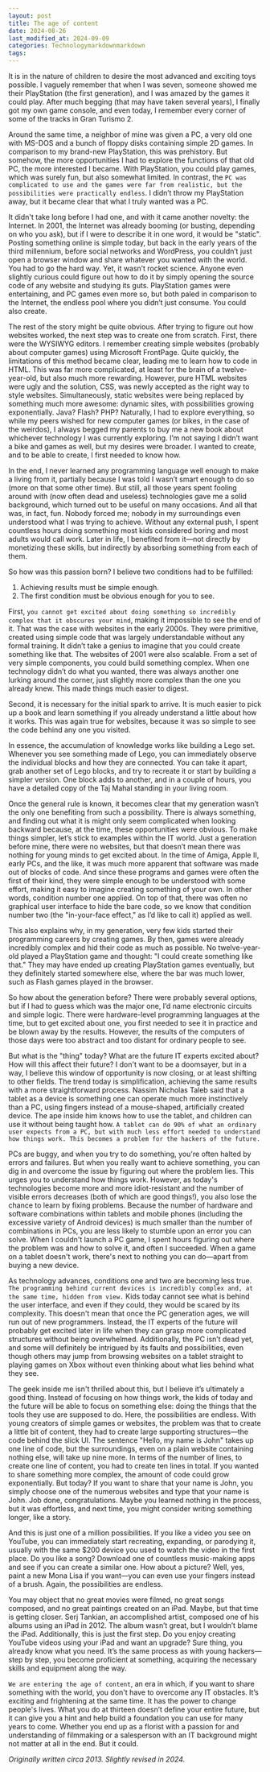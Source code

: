 ```yaml
---
layout: post
title: The age of content
date: 2024-08-26
last_modified_at: 2024-09-09
categories: Technologymarkdownmarkdown
tags:
---
```


It is in the nature of children to desire the most advanced and exciting toys possible. I vaguely remember that when I was seven, someone showed me their PlayStation (the first generation), and I was amazed by the games it could play. After much begging (that may have taken several years), I finally got my own game console, and even today, I remember every corner of some of the tracks in Gran Turismo 2.

Around the same time, a neighbor of mine was given a PC, a very old one with MS-DOS and a bunch of floppy disks containing simple 2D games. In comparison to my brand-new PlayStation, this was prehistory. But somehow, the more opportunities I had to explore the functions of that old PC, the more interested I became. With PlayStation, you could play games, which was surely fun, but also somewhat limited. In contrast, the `PC was complicated to use and the games were far from realistic, but the possibilities were practically endless`. I didn’t throw my PlayStation away, but it became clear that what I truly wanted was a PC.

It didn't take long before I had one, and with it came another novelty: the Internet. In 2001, the Internet was already booming (or busting, depending on who you ask), but if I were to describe it in one word, it would be "static". Posting something online is simple today, but back in the early years of the third millennium, before social networks and WordPress, you couldn’t just open a browser window and share whatever you wanted with the world. You had to go the hard way. Yet, it wasn’t rocket science. Anyone even slightly curious could figure out how to do it by simply opening the source code of any website and studying its guts. PlayStation games were entertaining, and PC games even more so, but both paled in comparison to the Internet, the endless pool where you didn’t just consume. You could also create.

The rest of the story might be quite obvious. After trying to figure out how websites worked, the next step was to create one from scratch. First, there were the WYSIWYG editors. I remember creating simple websites (probably about computer games) using Microsoft FrontPage. Quite quickly, the limitations of this method became clear, leading me to learn how to code in HTML. This was far more complicated, at least for the brain of a twelve-year-old, but also much more rewarding. However, pure HTML websites were ugly and the solution, CSS, was newly accepted as the right way to style websites. Simultaneously, static websites were being replaced by something much more awesome: dynamic sites, with possibilities growing exponentially. Java? Flash? PHP? Naturally, I had to explore everything, so while my peers wished for new computer games (or bikes, in the case of the weirdos), I always begged my parents to buy me a new book about whichever technology I was currently exploring. I’m not saying I didn’t want a bike and games as well, but my desires were broader. I wanted to create, and to be able to create, I first needed to know how.

In the end, I never learned any programming language well enough to make a living from it, partially because I was told I wasn’t smart enough to do so (more on that some other time). But still, all those years spent fooling around with (now often dead and useless) technologies gave me a solid background, which turned out to be useful on many occasions. And all that was, in fact, fun. Nobody forced me; nobody in my surroundings even understood what I was trying to achieve. Without any external push, I spent countless hours doing something most kids considered boring and most adults would call work. Later in life, I benefited from it—not directly by monetizing these skills, but indirectly by absorbing something from each of them. 

So how was this passion born? I believe two conditions had to be fulfilled:
1. Achieving results must be simple enough.
2. The first condition must be obvious enough for you to see.

First, `you cannot get excited about doing something so incredibly complex that it obscures your mind`, making it impossible to see the end of it. That was the case with websites in the early 2000s. They were primitive, created using simple code that was largely understandable without any formal training. It didn’t take a genius to imagine that you could create something like that. The websites of 2001 were also scalable. From a set of very simple components, you could build something complex. When one technology didn’t do what you wanted, there was always another one lurking around the corner, just slightly more complex than the one you already knew. This made things much easier to digest.

Second, it is necessary for the initial spark to arrive. It is much easier to pick up a book and learn something if you already understand a little about how it works. This was again true for websites, because it was so simple to see the code behind any one you visited.

In essence, the accumulation of knowledge works like building a Lego set. Whenever you see something made of Lego, you can immediately observe the individual blocks and how they are connected. You can take it apart, grab another set of Lego blocks, and try to recreate it or start by building a simpler version. One block adds to another, and in a couple of hours, you have a detailed copy of the Taj Mahal standing in your living room.

Once the general rule is known, it becomes clear that my generation wasn’t the only one benefiting from such a possibility. There is always something, and finding out what it is might only seem complicated when looking backward because, at the time, these opportunities were obvious. To make things simpler, let’s stick to examples within the IT world. Just a generation before mine, there were no websites, but that doesn’t mean there was nothing for young minds to get excited about. In the time of Amiga, Apple II, early PCs, and the like, it was much more apparent that software was made out of blocks of code. And since these programs and games were often the first of their kind, they were simple enough to be understood with some effort, making it easy to imagine creating something of your own. In other words, condition number one applied. On top of that, there was often no graphical user interface to hide the bare code, so we know that condition number two (the "in-your-face effect," as I’d like to call it) applied as well.

This also explains why, in my generation, very few kids started their programming careers by creating games. By then, games were already incredibly complex and hid their code as much as possible. No twelve-year-old played a PlayStation game and thought: "I could create something like that." They may have ended up creating PlayStation games eventually, but they definitely started somewhere else, where the bar was much lower, such as Flash games played in the browser.

So how about the generation before? There were probably several options, but if I had to guess which was the major one, I’d name electronic circuits and simple logic. There were hardware-level programming languages at the time, but to get excited about one, you first needed to see it in practice and be blown away by the results. However, the results of the computers of those days were too abstract and too distant for ordinary people to see.

But what is the "thing" today? What are the future IT experts excited about? How will this affect their future? I don't want to be a doomsayer, but in a way, I believe this window of opportunity is now closing, or at least shifting to other fields. The trend today is simplification, achieving the same results with a more straightforward process. Nassim Nicholas Taleb said that a tablet as a device is something one can operate much more instinctively than a PC, using fingers instead of a mouse-shaped, artificially created device. The ape inside him knows how to use the tablet, and children can use it without being taught how. `A tablet can do 90% of what an ordinary user expects from a PC, but with much less effort needed to understand how things work. This becomes a problem for the hackers of the future.`

PCs are buggy, and when you try to do something, you're often halted by errors and failures. But when you really want to achieve something, you can dig in and overcome the issue by figuring out where the problem lies. This urges you to understand how things work. However, as today's technologies become more and more idiot-resistant and the number of visible errors decreases (both of which are good things!), you also lose the chance to learn by fixing problems. Because the number of hardware and software combinations within tablets and mobile phones (including the excessive variety of Android devices) is much smaller than the number of combinations in PCs, you are less likely to stumble upon an error you can solve. When I couldn't launch a PC game, I spent hours figuring out where the problem was and how to solve it, and often I succeeded. When a game on a tablet doesn't work, there's next to nothing you can do—apart from buying a new device.

As technology advances, conditions one and two are becoming less true. `The programming behind current devices is incredibly complex and, at the same time, hidden from view.` Kids today cannot see what is behind the user interface, and even if they could, they would be scared by its complexity. This doesn't mean that once the PC generation ages, we will run out of new programmers. Instead, the IT experts of the future will probably get excited later in life when they can grasp more complicated structures without being overwhelmed. Additionally, the PC isn’t dead yet, and some will definitely be intrigued by its faults and possibilities, even though others may jump from browsing websites on a tablet straight to playing games on Xbox without even thinking about what lies behind what they see.

The geek inside me isn't thrilled about this, but I believe it’s ultimately a good thing. Instead of focusing on how things work, the kids of today and the future will be able to focus on something else: doing the things that the tools they use are supposed to do. Here, the possibilities are endless. With young creators of simple games or websites, the problem was that to create a little bit of content, they had to create large supporting structures—the code behind the slick UI. The sentence "Hello, my name is John" takes up one line of code, but the surroundings, even on a plain website containing nothing else, will take up nine more. In terms of the number of lines, to create one line of content, you had to create ten lines in total. If you wanted to share something more complex, the amount of code could grow exponentially. But today? If you want to share that your name is John, you simply choose one of the numerous websites and type that your name is John. Job done, congratulations. Maybe you learned nothing in the process, but it was effortless, and next time, you might consider writing something longer, like a story.

And this is just one of a million possibilities. If you like a video you see on YouTube, you can immediately start recreating, expanding, or parodying it, usually with the same $200 device you used to watch the video in the first place. Do you like a song? Download one of countless music-making apps and see if you can create a similar one. How about a picture? Well, yes, paint a new Mona Lisa if you want—you can even use your fingers instead of a brush. Again, the possibilities are endless.

You may object that no great movies were filmed, no great songs composed, and no great paintings created on an iPad. Maybe, but that time is getting closer. Serj Tankian, an accomplished artist, composed one of his albums using an iPad in 2012. The album wasn’t great, but I wouldn’t blame the iPad. Additionally, this is just the first step. Do you enjoy creating YouTube videos using your iPad and want an upgrade? Sure thing, you already know what you need. It’s the same process as with young hackers—step by step, you become proficient at something, acquiring the necessary skills and equipment along the way.

`We are entering the age of content`, an era in which, if you want to share something with the world, you don't have to overcome any IT obstacles. It’s exciting and frightening at the same time. It has the power to change people's lives. What you do at thirteen doesn’t define your entire future, but it can give you a hint and help build a foundation you can use for many years to come. Whether you end up as a florist with a passion for and understanding of filmmaking or a salesperson with an IT background might not matter at all in the end. But it could.

*Originally written circa 2013. Slightly revised in 2024.*
